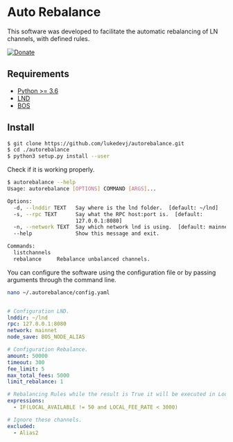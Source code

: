 # Auto Rebalance

This software was developed to facilitate the automatic rebalancing of LN channels, with defined rules.

[![Donate](https://img.shields.io/badge/Donate-Bitcoin-green.svg)](https://coinos.io/lukedevj)

## Requirements

- [Python >= 3.6](https://www.python.org/)
- [LND](https://github.com/LightningNetwork/lnd)
- [BOS](https://github.com/alexbosworth/balanceofsatoshis)

## Install
```bash
$ git clone https://github.com/lukedevj/autorebalance.git
$ cd ./autorebalance
$ python3 setup.py install --user
```

Check if it is working properly.
```bash
$ autorebalance --help
Usage: autorebalance [OPTIONS] COMMAND [ARGS]...

Options:
  -d, --lnddir TEXT   Say where is the lnd folder.  [default: ~/lnd]
  -s, --rpc TEXT      Say what the RPC host:port is.  [default:
                      127.0.0.1:8080]
  -n, --network TEXT  Say which network lnd is using.  [default: mainnet]
  --help              Show this message and exit.

Commands:
  listchannels
  rebalance     Rebalance unbalanced channels.
```

You can configure the software using the configuration file or by passing arguments through the command line.

```bash
nano ~/.autorebalance/config.yaml
```
```yaml

# Configuration LND.
lnddir: ~/lnd
rpc: 127.0.0.1:8080
network: mainnet
node_save: BOS_NODE_ALIAS

# Configuration Rebalance.
amount: 50000
timeout: 300
fee_limit: 5
max_total_fees: 5000
limit_rebalance: 1

# Rebalancing Rules while the result is True it will be executed in Loop until the expression is False.
expressions:
  - IF(LOCAL_AVAILABLE != 50 and LOCAL_FEE_RATE < 3000)

# Ignore these channels.
excluded:
  - Alias2
```
